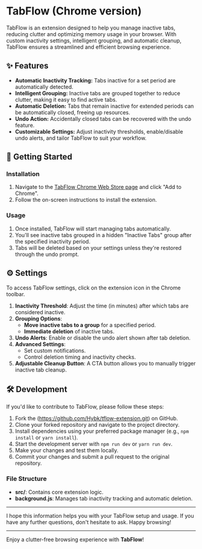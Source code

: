 # TabFlow (Chrome version)

TabFlow is an extension designed to help you manage inactive tabs, reducing clutter and optimizing memory usage in your browser. With custom inactivity settings, intelligent grouping, and automatic cleanup, TabFlow ensures a streamlined and efficient browsing experience.

## ✨ Features

- **Automatic Inactivity Tracking:** Tabs inactive for a set period are automatically detected.
- **Intelligent Grouping:** Inactive tabs are grouped together to reduce clutter, making it easy to find active tabs.
- **Automatic Deletion:** Tabs that remain inactive for extended periods can be automatically closed, freeing up resources.
- **Undo Action:** Accidentally closed tabs can be recovered with the undo feature.
- **Customizable Settings:** Adjust inactivity thresholds, enable/disable undo alerts, and tailor TabFlow to suit your workflow.

## 🚀 Getting Started

### Installation

1. Navigate to the [TabFlow Chrome Web Store page](https://chrome.google.com/webstore/detail/tabflow/abcdefghijklmnop) and click "Add to Chrome".
2. Follow the on-screen instructions to install the extension.

### Usage

1. Once installed, TabFlow will start managing tabs automatically.
2. You'll see inactive tabs grouped in a hidden "Inactive Tabs" group after the specified inactivity period.
3. Tabs will be deleted based on your settings unless they're restored through the undo prompt.

## ⚙️ Settings

To access TabFlow settings, click on the extension icon in the Chrome toolbar.

1. **Inactivity Threshold**: Adjust the time (in minutes) after which tabs are considered inactive.
2. **Grouping Options**:
   - **Move inactive tabs to a group** for a specified period.
   - **Immediate deletion** of inactive tabs.
3. **Undo Alerts**: Enable or disable the undo alert shown after tab deletion.
4. **Advanced Settings**:
   - Set custom notifications.
   - Control deletion timing and inactivity checks.
5. **Adjustable Cleanup Button**: A CTA button allows you to manually trigger inactive tab cleanup.

## 🛠️ Development

If you'd like to contribute to TabFlow, please follow these steps:

1. Fork the (https://github.com/Hybk/tflow-extension.git) on GitHub.
2. Clone your forked repository and navigate to the project directory.
3. Install dependencies using your preferred package manager (e.g., `npm install` or `yarn install`).
4. Start the development server with `npm run dev` or `yarn run dev`.
5. Make your changes and test them locally.
6. Commit your changes and submit a pull request to the original repository.

### File Structure

- **src/**: Contains core extension logic.
- **background.js**: Manages tab inactivity tracking and automatic deletion.

---

I hope this information helps you with your TabFlow setup and usage. If you have any further questions, don't hesitate to ask. Happy browsing!

---

Enjoy a clutter-free browsing experience with **TabFlow**!
